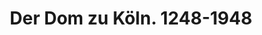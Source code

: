 ---
ref: sol-030-0088
title: "Der Dom zu Köln. 1248-1948"
author_name: ["Eugen Nerdinger"]
publisher: ["Verlag L.Schwann Düsseldorf"]
year: "y1948"
origin: ["Germany"]
formats: ["book, book-cover"]
disciplines: [graphic-design]
tags:
layout: artifact
status: ["scan"]
published: false
int_published: false
image_count:
date_added: 2023-06-16
batch:
---